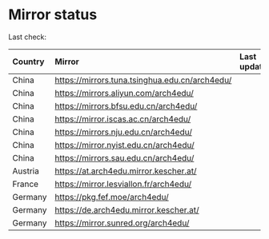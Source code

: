 <script src="./time.js"></script>
# Mirror status
Last check: <script type="text/javascript">localize(1698606789.376043);</script>

|Country|Mirror|Last update|
|:------|:-----|:----------|
|China|https://mirrors.tuna.tsinghua.edu.cn/arch4edu/|<script type="text/javascript">localize(1698604067);</script>|
|China|https://mirrors.aliyun.com/arch4edu/|<script type="text/javascript">localize(1698517769);</script>|
|China|https://mirrors.bfsu.edu.cn/arch4edu/|<script type="text/javascript">localize(1698517769);</script>|
|China|https://mirror.iscas.ac.cn/arch4edu/|<script type="text/javascript">localize(1698517769);</script>|
|China|https://mirrors.nju.edu.cn/arch4edu/|<script type="text/javascript">localize(1698517769);</script>|
|China|https://mirror.nyist.edu.cn/arch4edu/|<script type="text/javascript">localize(1698517769);</script>|
|China|https://mirrors.sau.edu.cn/arch4edu/|<script type="text/javascript">localize(1698517769);</script>|
|Austria|https://at.arch4edu.mirror.kescher.at/|<script type="text/javascript">localize(1698604067);</script>|
|France|https://mirror.lesviallon.fr/arch4edu/|<script type="text/javascript">localize(1698604067);</script>|
|Germany|https://pkg.fef.moe/arch4edu/|<script type="text/javascript">localize(1698604067);</script>|
|Germany|https://de.arch4edu.mirror.kescher.at/|<script type="text/javascript">localize(1698604067);</script>|
|Germany|https://mirror.sunred.org/arch4edu/|<script type="text/javascript">localize(1698604067);</script>|

<script src="./tablefilter/tablefilter.js"></script>
<script src="./table.js"></script>